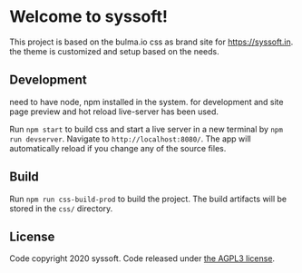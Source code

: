 # Welcome to syssoft!

This project is based on the bulma.io css as brand site for https://syssoft.in.
the theme is customized and setup based on the needs. 
  

## Development 
need to have node, npm installed in the system. for development and site page preview and hot reload live-server has been used.

Run `npm start` to build css and start a live server in a new terminal by `npm run devserver`. 
Navigate to `http://localhost:8080/`. 
The app will automatically reload if you change any of the source files.
  

## Build


Run `npm run css-build-prod` to build the project. The build artifacts will be stored in the `css/` directory.


## License

Code copyright 2020 syssoft. Code released under [the AGPL3 license](https://github.com/syssoft-in/syssoft-bulmadesign/blob/master/README.md).